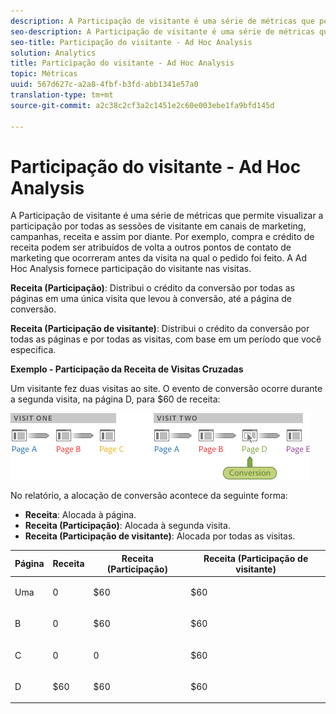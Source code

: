 ```yaml
---
description: A Participação de visitante é uma série de métricas que permite visualizar a participação por todas as sessões de visitante em canais de marketing, campanhas, receita e assim por diante. Por exemplo, compra e crédito de receita podem ser atribuídos de volta a outros pontos de contato de marketing que ocorreram antes da visita na qual o pedido foi feito. A Ad Hoc Analysis fornece participação do visitante nas visitas.
seo-description: A Participação de visitante é uma série de métricas que permite visualizar a participação por todas as sessões de visitante em canais de marketing, campanhas, receita e assim por diante. Por exemplo, compra e crédito de receita podem ser atribuídos de volta a outros pontos de contato de marketing que ocorreram antes da visita na qual o pedido foi feito. A Ad Hoc Analysis fornece participação do visitante nas visitas.
seo-title: Participação do visitante - Ad Hoc Analysis
solution: Analytics
title: Participação do visitante - Ad Hoc Analysis
topic: Métricas
uuid: 567d627c-a2a8-4fbf-b3fd-abb1341e57a0
translation-type: tm+mt
source-git-commit: a2c38c2cf3a2c1451e2c60e003ebe1fa9bfd145d

---
```



# Participação do visitante - Ad Hoc Analysis

A Participação de visitante é uma série de métricas que permite visualizar a participação por todas as sessões de visitante em canais de marketing, campanhas, receita e assim por diante. Por exemplo, compra e crédito de receita podem ser atribuídos de volta a outros pontos de contato de marketing que ocorreram antes da visita na qual o pedido foi feito. A Ad Hoc Analysis fornece participação do visitante nas visitas.

**Receita (Participação)**: Distribui o crédito da conversão por todas as páginas em uma única visita que levou à conversão, até a página de conversão.

**Receita (Participação de visitante)**: Distribui o crédito da conversão por todas as páginas e por todas as visitas, com base em um período que você especifica.

**Exemplo - Participação da Receita de Visitas Cruzadas**

Um visitante fez duas visitas ao site. O evento de conversão ocorre durante a segunda visita, na página D, para $60 de receita:

![](assets/VisitorPaticipation.png)

No relatório, a alocação de conversão acontece da seguinte forma:

* **Receita**: Alocada à página.
* **Receita (Participação)**: Alocada à segunda visita.
* **Receita (Participação de visitante)**: Alocada por todas as visitas.

<table id="table_91A7244E77854838A8392B49366FB445"> 
 <thead> 
  <tr> 
   <th colname="col1" class="entry"> Página </th> 
   <th colname="col2" class="entry"> Receita </th> 
   <th colname="col3" class="entry"> Receita (Participação) </th> 
   <th colname="col4" class="entry"> Receita (Participação de visitante) </th> 
  </tr> 
 </thead>
 <tbody> 
  <tr> 
   <td colname="col1"> <p>Uma </p> </td> 
   <td colname="col2"> <p>0 </p> </td> 
   <td colname="col3"> <p>$60 </p> </td> 
   <td colname="col4"> <p>$60 </p> </td> 
  </tr> 
  <tr> 
   <td colname="col1"> <p>B </p> </td> 
   <td colname="col2"> <p>0 </p> </td> 
   <td colname="col3"> <p>$60 </p> </td> 
   <td colname="col4"> <p>$60 </p> </td> 
  </tr> 
  <tr> 
   <td colname="col1"> <p>C </p> </td> 
   <td colname="col2"> <p>0 </p> </td> 
   <td colname="col3"> <p>0 </p> </td> 
   <td colname="col4"> <p>$60 </p> </td> 
  </tr> 
  <tr> 
   <td colname="col1"> <p>D </p> </td> 
   <td colname="col2"> <p>$60 </p> </td> 
   <td colname="col3"> <p>$60 </p> </td> 
   <td colname="col4"> <p>$60 </p> </td> 
  </tr> 
 </tbody> 
</table>

